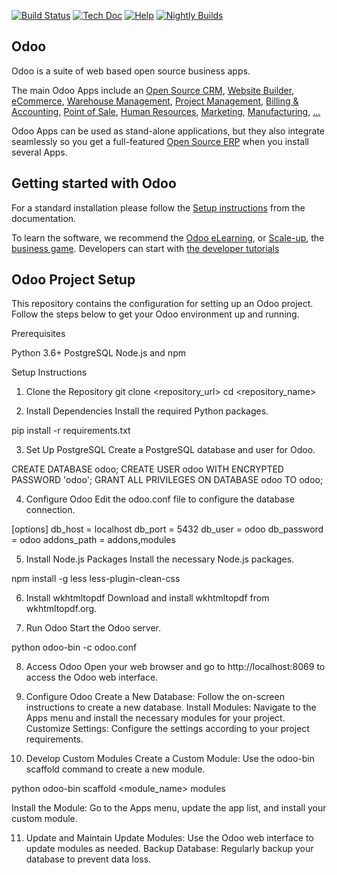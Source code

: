 [![Build Status](https://runbot.odoo.com/runbot/badge/flat/1/master.svg)](https://runbot.odoo.com/runbot)
[![Tech Doc](https://img.shields.io/badge/master-docs-875A7B.svg?style=flat&colorA=8F8F8F)](https://www.odoo.com/documentation/master)
[![Help](https://img.shields.io/badge/master-help-875A7B.svg?style=flat&colorA=8F8F8F)](https://www.odoo.com/forum/help-1)
[![Nightly Builds](https://img.shields.io/badge/master-nightly-875A7B.svg?style=flat&colorA=8F8F8F)](https://nightly.odoo.com/)

Odoo
----

Odoo is a suite of web based open source business apps.

The main Odoo Apps include an <a href="https://www.odoo.com/page/crm">Open Source CRM</a>,
<a href="https://www.odoo.com/app/website">Website Builder</a>,
<a href="https://www.odoo.com/app/ecommerce">eCommerce</a>,
<a href="https://www.odoo.com/app/inventory">Warehouse Management</a>,
<a href="https://www.odoo.com/app/project">Project Management</a>,
<a href="https://www.odoo.com/app/accounting">Billing &amp; Accounting</a>,
<a href="https://www.odoo.com/app/point-of-sale-shop">Point of Sale</a>,
<a href="https://www.odoo.com/app/employees">Human Resources</a>,
<a href="https://www.odoo.com/app/social-marketing">Marketing</a>,
<a href="https://www.odoo.com/app/manufacturing">Manufacturing</a>,
<a href="https://www.odoo.com/">...</a>

Odoo Apps can be used as stand-alone applications, but they also integrate seamlessly so you get
a full-featured <a href="https://www.odoo.com">Open Source ERP</a> when you install several Apps.

Getting started with Odoo
-------------------------

For a standard installation please follow the <a href="https://www.odoo.com/documentation/master/administration/install/install.html">Setup instructions</a>
from the documentation.

To learn the software, we recommend the <a href="https://www.odoo.com/slides">Odoo eLearning</a>, or <a href="https://www.odoo.com/page/scale-up-business-game">Scale-up</a>, the <a href="https://www.odoo.com/page/scale-up-business-game">business game</a>. Developers can start with <a href="https://www.odoo.com/documentation/master/developer/howtos.html">the developer tutorials</a>


Odoo Project Setup
----
This repository contains the configuration for setting up an Odoo project. Follow the steps below to get your Odoo environment up and running.

Prerequisites

Python 3.6+
PostgreSQL
Node.js and npm

Setup Instructions
1. Clone the Repository
git clone <repository_url>
cd <repository_name>

2. Install Dependencies
Install the required Python packages.

pip install -r requirements.txt

3. Set Up PostgreSQL
Create a PostgreSQL database and user for Odoo.

CREATE DATABASE odoo;
CREATE USER odoo WITH ENCRYPTED PASSWORD 'odoo';
GRANT ALL PRIVILEGES ON DATABASE odoo TO odoo;

4. Configure Odoo
Edit the odoo.conf file to configure the database connection.

[options]
db_host = localhost
db_port = 5432
db_user = odoo
db_password = odoo
addons_path = addons,modules

5. Install Node.js Packages
Install the necessary Node.js packages.

npm install -g less less-plugin-clean-css

6. Install wkhtmltopdf
Download and install wkhtmltopdf from wkhtmltopdf.org.

7. Run Odoo
Start the Odoo server.

python odoo-bin -c odoo.conf

8. Access Odoo
Open your web browser and go to http://localhost:8069 to access the Odoo web interface.

9. Configure Odoo
Create a New Database: Follow the on-screen instructions to create a new database.
Install Modules: Navigate to the Apps menu and install the necessary modules for your project.
Customize Settings: Configure the settings according to your project requirements.

10. Develop Custom Modules
Create a Custom Module: Use the odoo-bin scaffold command to create a new module.

python odoo-bin scaffold <module_name> modules

Install the Module: Go to the Apps menu, update the app list, and install your custom module.

11. Update and Maintain
Update Modules: Use the Odoo web interface to update modules as needed.
Backup Database: Regularly backup your database to prevent data loss.
